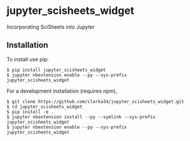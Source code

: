 jupyter_scisheets_widget
===============================

Incorporating SciSheets into Jupyter

Installation
------------

To install use pip:

    $ pip install jupyter_scisheets_widget
    $ jupyter nbextension enable --py --sys-prefix jupyter_scisheets_widget


For a development installation (requires npm),

    $ git clone https://github.com/clarka34/jupyter_scisheets_widget.git
    $ cd jupyter_scisheets_widget
    $ pip install -e .
    $ jupyter nbextension install --py --symlink --sys-prefix jupyter_scisheets_widget
    $ jupyter nbextension enable --py --sys-prefix jupyter_scisheets_widget
